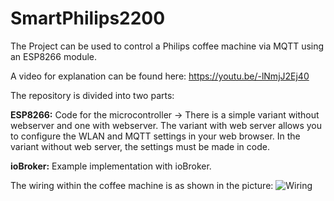 # SmartPhilips2200

The Project can be used to control a Philips coffee machine via MQTT using an ESP8266 module.

A video for explanation can be found here:
https://youtu.be/-lNmjJ2Ej40

The repository is divided into two parts:

**ESP8266:** Code for the microcontroller
-> There is a simple variant without webserver and one with webserver. The variant with web server allows you to configure the WLAN and MQTT settings in your web browser. In the variant without web server, the settings must be made in code.

**ioBroker:** Example implementation with ioBroker.

The wiring within the coffee machine is as shown in the picture:
![Wiring](https://github.com/chris7topher/SmartPhilips2200/blob/master/images/wiring.png)
